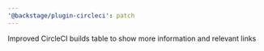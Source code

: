```yaml
---
'@backstage/plugin-circleci': patch
---
```


Improved CircleCI builds table to show more information and relevant links
